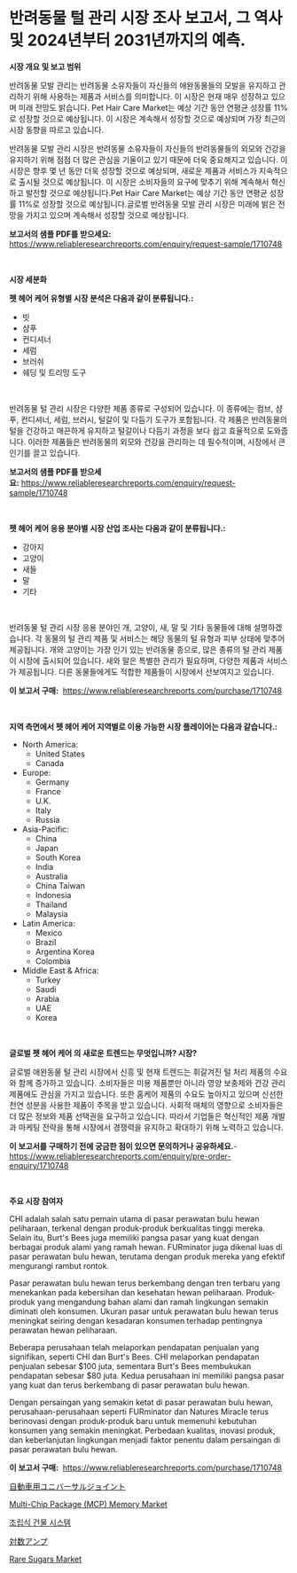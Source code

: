 <p><h1>반려동물 털 관리 시장 조사 보고서, 그 역사 및 2024년부터 2031년까지의 예측.</h1></p><p><strong>시장 개요 및 보고 범위</strong></p>
<p><p>반려동물 모발 관리는 반려동물 소유자들이 자신들의 애완동물들의 모발을 유지하고 관리하기 위해 사용하는 제품과 서비스를 의미합니다. 이 시장은 현재 매우 성장하고 있으며 미래 전망도 밝습니다. Pet Hair Care Market는 예상 기간 동안 연평균 성장률 11%로 성장할 것으로 예상됩니다. 이 시장은 계속해서 성장할 것으로 예상되며 가장 최근의 시장 동향을 따르고 있습니다.</p><p>반려동물 모발 관리 시장은 반려동물 소유자들이 자신들의 반려동물들의 외모와 건강을 유지하기 위해 점점 더 많은 관심을 기울이고 있기 때문에 더욱 중요해지고 있습니다. 이 시장은 향후 몇 년 동안 더욱 성장할 것으로 예상되며, 새로운 제품과 서비스가 지속적으로 출시될 것으로 예상됩니다. 이 시장은 소비자들의 요구에 맞추기 위해 계속해서 혁신하고 발전할 것으로 예상됩니다.Pet Hair Care Market는 예상 기간 동안 연평균 성장률 11%로 성장할 것으로 예상됩니다.글로벌 반려동물 모발 관리 시장은 미래에 밝은 전망을 가지고 있으며 계속해서 성장할 것으로 예상됩니다.</p></p>
<p><strong>보고서의 샘플 PDF를 받으세요:</strong> <a href="https://www.reliableresearchreports.com/enquiry/request-sample/1710748">https://www.reliableresearchreports.com/enquiry/request-sample/1710748</a></p>
<p>&nbsp;</p>
<p><strong>시장 세분화</strong></p>
<p><strong>펫 헤어 케어 유형별 시장 분석은 다음과 같이 분류됩니다.:</strong></p>
<p><ul><li>빗</li><li>샴푸</li><li>컨디셔너</li><li>세럼</li><li>브러쉬</li><li>쉐딩 및 트리밍 도구</li></ul></p>
<p>&nbsp;</p>
<p><p>반려동물 털 관리 시장은 다양한 제품 종류로 구성되어 있습니다. 이 종류에는 컴브, 샴푸, 컨디셔너, 세럼, 브러시, 털갈이 및 다듬기 도구가 포함됩니다. 각 제품은 반려동물의 털을 건강하고 매끈하게 유지하고 털갈이나 다듬기 과정을 보다 쉽고 효율적으로 도와줍니다. 이러한 제품들은 반려동물의 외모와 건강을 관리하는 데 필수적이며, 시장에서 큰 인기를 끌고 있습니다.</p></p>
<p><strong>보고서의 샘플 PDF를 받으세요:</strong>&nbsp;<a href="https://www.reliableresearchreports.com/enquiry/request-sample/1710748">https://www.reliableresearchreports.com/enquiry/request-sample/1710748</a></p>
<p>&nbsp;</p>
<p><strong> 펫 헤어 케어 응용 분야별 시장 산업 조사는 다음과 같이 분류됩니다.:</strong></p>
<p><ul><li>강아지</li><li>고양이</li><li>새들</li><li>말</li><li>기타</li></ul></p>
<p>&nbsp;</p>
<p><p>반려동물 털 관리 시장 응용 분야인 개, 고양이, 새, 말 및 기타 동물들에 대해 설명하겠습니다. 각 동물의 털 관리 제품 및 서비스는 해당 동물의 털 유형과 피부 상태에 맞추어 제공됩니다. 개와 고양이는 가장 인기 있는 반려동물 종으로, 많은 종류의 털 관리 제품이 시장에 출시되어 있습니다. 새와 말은 특별한 관리가 필요하며, 다양한 제품과 서비스가 제공됩니다. 다른 동물들에게도 적합한 제품들이 시장에서 선보여지고 있습니다.</p></p>
<p><strong>이 보고서 구매:</strong>&nbsp; <a href="https://www.reliableresearchreports.com/purchase/1710748">https://www.reliableresearchreports.com/purchase/1710748</a></p>
<p>&nbsp;</p>
<p><strong>지역 측면에서 펫 헤어 케어 지역별로 이용 가능한 시장 플레이어는 다음과 같습니다.:</strong></p>
<p><ul>
    <li>
        North America:
        <ul>
            <li>United States</li>
            <li>Canada</li>
        </ul>
    </li>
    <li>
        Europe:
        <ul>
            <li>Germany</li>
            <li>France</li>
            <li>U.K.</li>
            <li>Italy</li>
            <li>Russia</li>
        </ul>
    </li>
    <li>
        Asia-Pacific:
        <ul>
            <li>China</li>
            <li>Japan</li>
            <li>South Korea</li>
            <li>India</li>
            <li>Australia</li>
            <li>China Taiwan</li>
            <li>Indonesia</li>
            <li>Thailand</li>
            <li>Malaysia</li>
        </ul>
    </li>
    <li>
        Latin America:
        <ul>
            <li>Mexico</li>
            <li>Brazil</li>
            <li>Argentina Korea</li>
            <li>Colombia</li>
        </ul>
    </li>
    <li>
        Middle East & Africa:
        <ul>
            <li>Turkey</li>
            <li>Saudi</li>
            <li>Arabia</li>
            <li>UAE</li>
            <li>Korea</li>
        </ul>
    </li>
    </ul></p>
<p>&nbsp;</p>
<p><strong>글로벌 펫 헤어 케어 의 새로운 트렌드는 무엇입니까? 시장?</strong></p>
<p><p>글로벌 애완동물 털 관리 시장에서 신흥 및 현재 트렌드는 휘갈겨진 털 처리 제품의 수요와 함께 증가하고 있습니다. 소비자들은 미용 제품뿐만 아니라 영양 보충제와 건강 관리 제품에도 관심을 가지고 있습니다. 또한 홈케어 제품의 수요도 높아지고 있으며 신선한 천연 성분을 사용한 제품이 주목을 받고 있습니다. 사회적 매체의 영향으로 소비자들은 더 많은 정보와 제품 선택권을 요구하고 있습니다. 따라서 기업들은 혁신적인 제품 개발과 마케팅 전략을 통해 시장에서 경쟁력을 유지하고 확대하기 위해 노력하고 있습니다.</p></p>
<p><strong>이 보고서를 구매하기 전에 궁금한 점이 있으면 문의하거나 공유하세요.</strong>- <a href="https://www.reliableresearchreports.com/enquiry/pre-order-enquiry/1710748">https://www.reliableresearchreports.com/enquiry/pre-order-enquiry/1710748</a></p>
<p>&nbsp;</p>
<p><strong>주요 시장 참여자</strong></p>
<p><p>CHI adalah salah satu pemain utama di pasar perawatan bulu hewan peliharaan, terkenal dengan produk-produk berkualitas tinggi mereka. Selain itu, Burt's Bees juga memiliki pangsa pasar yang kuat dengan berbagai produk alami yang ramah hewan. FURminator juga dikenal luas di pasar perawatan bulu hewan, terutama dengan produk mereka yang efektif mengurangi rambut rontok.</p><p>Pasar perawatan bulu hewan terus berkembang dengan tren terbaru yang menekankan pada kebersihan dan kesehatan hewan peliharaan. Produk-produk yang mengandung bahan alami dan ramah lingkungan semakin diminati oleh konsumen. Ukuran pasar untuk perawatan bulu hewan terus meningkat seiring dengan kesadaran konsumen terhadap pentingnya perawatan hewan peliharaan.</p><p>Beberapa perusahaan telah melaporkan pendapatan penjualan yang signifikan, seperti CHI dan Burt's Bees. CHI melaporkan pendapatan penjualan sebesar $100 juta, sementara Burt's Bees membukukan pendapatan sebesar $80 juta. Kedua perusahaan ini memiliki pangsa pasar yang kuat dan terus berkembang di pasar perawatan bulu hewan.</p><p>Dengan persaingan yang semakin ketat di pasar perawatan bulu hewan, perusahaan-perusahaan seperti FURminator dan Natures Miracle terus berinovasi dengan produk-produk baru untuk memenuhi kebutuhan konsumen yang semakin meningkat. Perbedaan kualitas, inovasi produk, dan keberlanjutan lingkungan menjadi faktor penentu dalam persaingan di pasar perawatan bulu hewan.</p></p>
<p><strong>이 보고서 구매:</strong>&nbsp;&nbsp;<a href="https://www.reliableresearchreports.com/purchase/1710748">https://www.reliableresearchreports.com/purchase/1710748</a></p>
<p><p><a href="https://medium.com/@briaabshire64/%E8%87%AA%E5%8B%95%E8%BB%8A%E7%94%A8%E3%83%A6%E3%83%8B%E3%83%90%E3%83%BC%E3%82%B5%E3%83%AB%E3%82%B8%E3%83%A7%E3%82%A4%E3%83%B3%E3%83%88%E5%B8%82%E5%A0%B4%E3%83%A1%E3%83%88%E3%83%AA%E3%83%83%E3%82%AF%E3%82%B9%E3%81%AE%E8%A7%A3%E8%AA%AD-%E5%B8%82%E5%A0%B4%E3%82%B7%E3%82%A7%E3%82%A2-%E3%83%88%E3%83%AC%E3%83%B3%E3%83%89-%E3%81%8A%E3%82%88%E3%81%B3%E6%88%90%E9%95%B7%E3%83%91%E3%82%BF%E3%83%BC%E3%83%B3-a824f0a62fbb">自動車用ユニバーサルジョイント</a></p><p><a href="https://issuu.com/reportprime-2/docs/multi-chip-package-mcp-memory-market-size-2030.ppt">Multi-Chip Package (MCP) Memory Market</a></p><p><a href="https://github.com/crfsywufhm81415/Market-Research-Report-List-1/blob/main/7983227190850.md">조립식 건물 시스템</a></p><p><a href="https://github.com/zekaoe592392/Market-Research-Report-List-1/blob/main/7097786191005.md">対数アンプ</a></p><p><a href="https://view.publitas.com/reportprime-1/rare-sugars-market-size-global-industry-overview-market-segmentation-and-forecast-2024-to-2031/">Rare Sugars Market</a></p></p>
